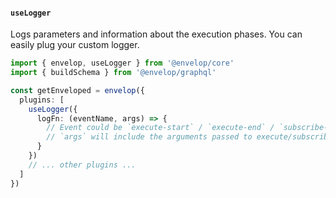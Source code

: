 #### `useLogger`

Logs parameters and information about the execution phases. You can easily plug your custom logger.

```ts
import { envelop, useLogger } from '@envelop/core'
import { buildSchema } from '@envelop/graphql'

const getEnveloped = envelop({
  plugins: [
    useLogger({
      logFn: (eventName, args) => {
        // Event could be `execute-start` / `execute-end` / `subscribe-start` / `subscribe-end`
        // `args` will include the arguments passed to execute/subscribe (in case of "start" event) and additional result in case of "end" event.
      }
    })
    // ... other plugins ...
  ]
})
```
